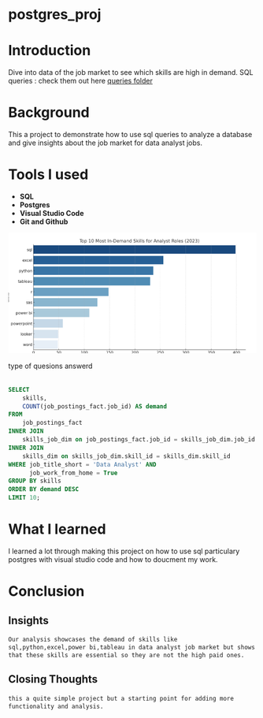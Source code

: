 # postgres_proj

# Introduction

Dive into data of the job market to see which skills are high in demand.
SQL queries : check them out here [queries folder](/queries/)

# Background

This a project to demonstrate how to use sql queries to analyze a database and give insights about the job market for data analyst jobs.

# Tools I used

- **SQL**
- **Postgres**
- **Visual Studio Code**
- **Git and Github**


![The 10 most in demand skills for data analyst](assets/jobs.png)

type of quesions answerd

```sql

SELECT
    skills,
    COUNT(job_postings_fact.job_id) AS demand
FROM
    job_postings_fact
INNER JOIN
    skills_job_dim on job_postings_fact.job_id = skills_job_dim.job_id
INNER JOIN
    skills_dim on skills_job_dim.skill_id = skills_dim.skill_id
WHERE job_title_short = 'Data Analyst' AND
      job_work_from_home = True
GROUP BY skills
ORDER BY demand DESC
LIMIT 10;


```

# What I learned

I learned a lot through making this project on how to use sql particulary postgres with visual studio code and how to doucment my work.

# Conclusion

## Insights

    Our analysis showcases the demand of skills like sql,python,excel,power bi,tableau in data analyst job market but shows that these skills are essential so they are not the high paid ones.

## Closing Thoughts

    this a quite simple project but a starting point for adding more functionality and analysis.
